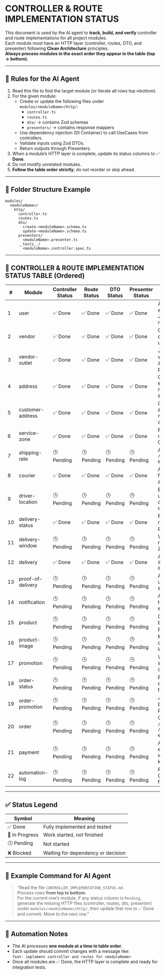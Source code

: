 # CONTROLLER & ROUTE IMPLEMENTATION STATUS

This document is used by the AI agent to **track, build, and verify** controller and route implementations for all project modules.  
Each module must have an HTTP layer (controller, routes, DTO, and presenter) following **Clean Architecture** principles.  
**Always process modules in the exact order they appear in the table (top → bottom).**

---

## 📘 Rules for the AI Agent

1. Read this file to find the target module (or iterate all rows top→bottom).
2. For the given module:
   - Create or update the following files under `modules/<moduleName>/http/`:
     - `controller.ts`
     - `routes.ts`
     - `dto/` → contains Zod schemas
     - `presenters/` → contains response mappers
   - Use dependency injection (DI Container) to call UseCases from controllers.
   - Validate inputs using Zod DTOs.
   - Return outputs through Presenters.
3. When a module’s HTTP layer is complete, update its status columns to ✅ **Done**.
4. Do not modify unrelated modules.
5. **Follow the table order strictly**; do not reorder or skip ahead.

---

## 📁 Folder Structure Example

```
modules/
  <moduleName>/
    http/
      controller.ts
      routes.ts
      dto/
        create-<moduleName>.schema.ts
        update-<moduleName>.schema.ts
      presenters/
        <moduleName>.presenter.ts
      __tests__/
        <moduleName>.controller.spec.ts
```

---

## 🧩 CONTROLLER & ROUTE IMPLEMENTATION STATUS TABLE (Ordered)

| # | Module | Controller Status | Route Status | DTO Status | Presenter Status | Notes / Instructions |
|---|---------|------------------|--------------|------------|------------------|----------------------|
| 1 | user | ✅ Done | ✅ Done | ✅ Done | ✅ Done | Add `/me` endpoint with JWT middleware. |
| 2 | vendor | ✅ Done | ✅ Done | ✅ Done | ✅ Done | Only admin can update/delete. |
| 3 | vendor-outlet | ✅ Done | ✅ Done | ✅ Done | ✅ Done | Join with vendor and zone in presenter. |
| 4 | address | ✅ Done | ✅ Done | ✅ Done | ✅ Done | CRUD endpoints for managing address data. |
| 5 | customer-address | ✅ Done | ✅ Done | ✅ Done | ✅ Done | Connects with address module during creation. |
| 6 | service-zone | ✅ Done | ✅ Done | ✅ Done | ✅ Done | Read-only; return GeoJSON. |
| 7 | shipping-rate | 🕒 Pending | 🕒 Pending | 🕒 Pending | 🕒 Pending | Add `/calculate` endpoint. |
| 8 | courier | ✅ Done | ✅ Done | ✅ Done | ✅ Done | Auth required for write actions. |
| 9 | driver-location | 🕒 Pending | 🕒 Pending | 🕒 Pending | 🕒 Pending | Endpoint for updating driver coordinates. |
| 10 | delivery-status | ✅ Done | ✅ Done | ✅ Done | ✅ Done | Read-only; return label in presenter. |
| 11 | delivery-window | 🕒 Pending | 🕒 Pending | 🕒 Pending | 🕒 Pending | Validate time range with Zod. |
| 12 | delivery | ✅ Done | ✅ Done | ✅ Done | ✅ Done | Add `/assign-driver` endpoint. |
| 13 | proof-of-delivery | 🕒 Pending | 🕒 Pending | 🕒 Pending | 🕒 Pending | Add signature upload endpoint. |
| 14 | notification | 🕒 Pending | 🕒 Pending | 🕒 Pending | 🕒 Pending | Add manual trigger endpoint. |
| 15 | product | 🕒 Pending | 🕒 Pending | 🕒 Pending | 🕒 Pending | CRUD; filter by vendorId; pagination. |
| 16 | product-image | 🕒 Pending | 🕒 Pending | 🕒 Pending | 🕒 Pending | Metadata only; upload later. |
| 17 | promotion | 🕒 Pending | 🕒 Pending | 🕒 Pending | 🕒 Pending | Validate start/end dates. |
| 18 | order-status | 🕒 Pending | 🕒 Pending | 🕒 Pending | 🕒 Pending | Read-only; display transitions. |
| 19 | order-promotion | 🕒 Pending | 🕒 Pending | 🕒 Pending | 🕒 Pending | Join with promotion in presenter. |
| 20 | order | 🕒 Pending | 🕒 Pending | 🕒 Pending | 🕒 Pending | CRUD + `/confirm` + `/cancel` endpoints. |
| 21 | payment | 🕒 Pending | 🕒 Pending | 🕒 Pending | 🕒 Pending | Add `/verify` endpoint; use idempotency key. |
| 22 | automation-log | 🕒 Pending | 🕒 Pending | 🕒 Pending | 🕒 Pending | Read-only GET endpoint for logs. |

---

## ✅ Status Legend

| Symbol | Meaning |
|--------|---------|
| ✅ Done | Fully implemented and tested |
| 🚧 In Progress | Work started, not finished |
| 🕒 Pending | Not started |
| ❌ Blocked | Waiting for dependency or decision |

---

## 💬 Example Command for AI Agent

> “Read the file `CONTROLLER_IMPLEMENTATION_STATUS.md`.  
> Process rows **from top to bottom**.  
> For the current row’s module, if any status column is `Pending`, generate the missing HTTP files (controller, routes, dto, presenter) under `modules/<moduleName>/http/`, then update that row to ✅ Done and commit. Move to the next row.”

---

## 🔁 Automation Notes

- The AI processes **one module at a time in table order**.
- Each update should commit changes with a message like:  
  `feat: implement controller and routes for <moduleName>`
- Once all modules are ✅ Done, the HTTP layer is complete and ready for integration tests.
